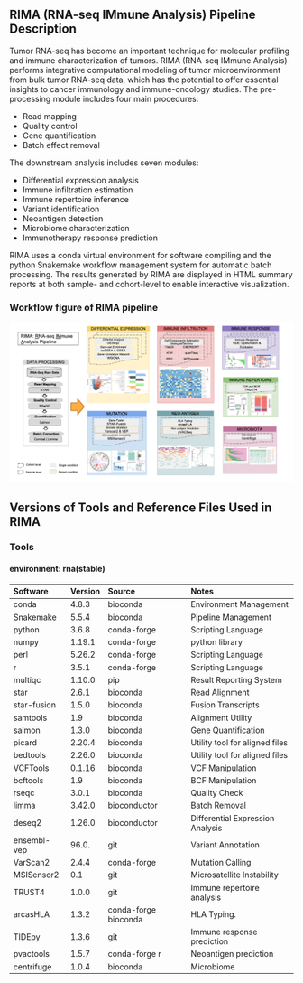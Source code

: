 ## RIMA (RNA-seq IMmune Analysis) Pipeline Description

Tumor RNA-seq has become an important technique for molecular profiling and
immune characterization of tumors. RIMA (RNA-seq IMmune Analysis) performs
integrative computational modeling of tumor microenvironment from bulk tumor
RNA-seq data, which has the potential to offer essential insights to cancer
immunology and immune-oncology studies.
The pre-processing module includes four main procedures:
- Read mapping
- Quality control
- Gene quantification
- Batch effect removal

The downstream analysis includes seven modules:
- Differential expression analysis 
- Immune infiltration estimation 
- Immune repertoire inference 
- Variant identification 
- Neoantigen detection 
- Microbiome characterization 
- Immunotherapy response prediction

RIMA uses a conda virtual environment for software compiling and the python
Snakemake workflow management system for automatic batch processing. The
results generated by RIMA are displayed in HTML summary reports at both
sample- and cohort-level to enable interactive visualization.

### Workflow figure of RIMA pipeline

![](RIMA.png)

## Versions of Tools and Reference Files Used in RIMA

### Tools

#### environment: rna(stable)

| Software         | Version | Source                | Notes                             |
|:-----------------|:--------|:----------------------|:----------------------------------|
| conda            | 4.8.3   | bioconda              | Environment Management            |
| Snakemake        | 5.5.4   | bioconda              | Pipeline Management               |
| python           | 3.6.8   | conda-forge           | Scripting  Language               |
| numpy            | 1.19.1  | conda-forge           | python library                    |
| perl             | 5.26.2  | conda-forge           | Scripting Language                |
| r                | 3.5.1   | conda-forge           | Scripting Language                |
| multiqc          | 1.10.0  | pip                   | Result Reporting System           |
| star             | 2.6.1   | bioconda              | Read Alignment                    |
| star-fusion      | 1.5.0   | bioconda              | Fusion Transcripts                |
| samtools         | 1.9     | bioconda              | Alignment Utility                 |
| salmon           | 1.3.0   | bioconda              | Gene Quantification               |
| picard           | 2.20.4  | bioconda              | Utility tool for aligned files    |
| bedtools         | 2.26.0  | bioconda              | Utility tool for aligned files    |
| VCFTools         | 0.1.16  | bioconda              | VCF Manipulation                  |
| bcftools         | 1.9     | bioconda              | BCF Manipulation                  |
| rseqc            | 3.0.1   | bioconda              | Quality Check                     |
| limma            | 3.42.0  | bioconductor          | Batch Removal                     |
| deseq2           | 1.26.0  | bioconductor          | Differential Expression Analysis  |
| ensembl-vep      | 96.0.   | git                   | Variant Annotation                |
| VarScan2         | 2.4.4   | conda-forge           | Mutation Calling                  |
| MSISensor2       | 0.1     | git                   | Microsatellite Instability        |
| TRUST4           | 1.0.0   | git                   | Immune repertoire analysis        |
| arcasHLA         | 1.3.2   | conda-forge bioconda  | HLA Typing.                       |
| TIDEpy           | 1.3.6   | git                   | Immune response prediction        |
| pvactools        | 1.5.7   | conda-forge r         | Neoantigen prediction             |
| centrifuge       | 1.0.4   | bioconda              | Microbiome                        |
